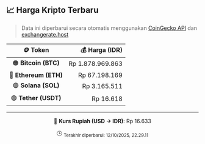 

<!-- HARGA_KRIPTO -->
## 📈 Harga Kripto Terbaru

> Data ini diperbarui secara otomatis menggunakan [CoinGecko API](https://www.coingecko.com/) dan [exchangerate.host](https://exchangerate.host/)

<div align="center">

| 🪙 Token | 💰 Harga (IDR) |
|:------:|---------------:|
| 🟠 **Bitcoin (BTC)**   | Rp 1.878.969.863 |
| 🔵 **Ethereum (ETH)**  | Rp 67.198.169 |
| 🟣 **Solana (SOL)**    | Rp 3.165.511 |
| 🟢 **Tether (USDT)**   | Rp 16.618 |

---

💱 **Kurs Rupiah (USD → IDR)**: Rp 16.633

🕒 <sub>Terakhir diperbarui: 12/10/2025, 22.29.11</sub>

</div>
<!-- /HARGA_KRIPTO -->